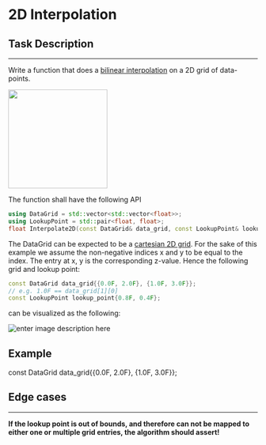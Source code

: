 # 2D Interpolation


## Task Description
----

Write a function that does a [bilinear interpolation](https://en.wikipedia.org/wiki/Bilinear_interpolation) on a 2D grid of data-points. 

<img src="https://i.ibb.co/681rdms/Screenshot-2020-04-03-at-16-19-50.png" width="200">

The function shall have the following API
```c++
using DataGrid = std::vector<std::vector<float>>;
using LookupPoint = std::pair<float, float>;
float Interpolate2D(const DataGrid& data_grid, const LookupPoint& lookup_point);
```
The DataGrid can be expected to be a [cartesian 2D grid](https://en.wikipedia.org/wiki/Regular_grid "Regular grid"). For the sake of this example we assume the non-negative indices x and y to be equal to the index. The entry at x, y is the corresponding z-value. Hence the following grid and lookup point:
```c++
const DataGrid data_grid{{0.0F, 2.0F}, {1.0F, 3.0F}};
// e.g. 1.0F == data_grid[1][0]
const LookupPoint lookup_point{0.8F, 0.4F};
```
can be visualized as the following:

![enter image description here](https://i.ibb.co/5L4XdTg/image-5.png)


## Example
const DataGrid data_grid{{0.0F, 2.0F}, {1.0F, 3.0F}};

## Edge cases
---
**If the lookup point is out of bounds, and therefore can not be mapped to either one or multiple grid entries, the algorithm should assert!**